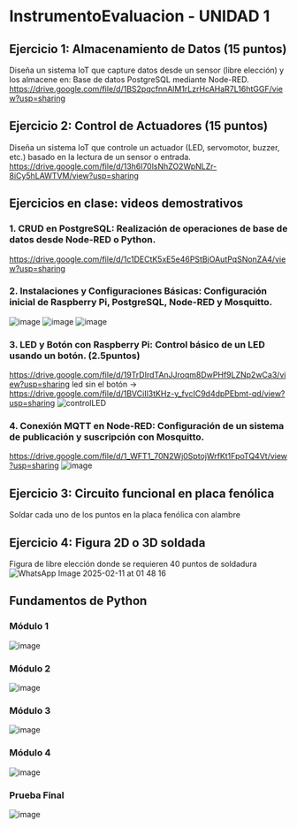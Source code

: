 # InstrumentoEvaluacion - UNIDAD 1

## Ejercicio 1: Almacenamiento de Datos (15 puntos)
Diseña un sistema IoT que capture datos desde un sensor (libre elección) y los almacene en: Base de datos PostgreSQL mediante Node-RED.
https://drive.google.com/file/d/1BS2pqcfnnAlM1rLzrHcAHaR7L16htGGF/view?usp=sharing

## Ejercicio 2: Control de Actuadores (15 puntos)
Diseña un sistema IoT que controle un actuador (LED, servomotor, buzzer, etc.) basado en la lectura de un sensor o entrada.
https://drive.google.com/file/d/13h6l70lsNhZO2WpNLZr-8iCy5hLAWTVM/view?usp=sharing

## Ejercicios en clase: videos demostrativos
### 1. CRUD en PostgreSQL: Realización de operaciones de base de datos desde Node-RED o Python.
https://drive.google.com/file/d/1c1DECtK5xE5e46PStBjOAutPqSNonZA4/view?usp=sharing

### 2. Instalaciones y Configuraciones Básicas: Configuración inicial de Raspberry Pi, PostgreSQL, Node-RED y Mosquitto.
![image](https://github.com/user-attachments/assets/c9077d3a-9944-4567-8090-984803556365)
![image](https://github.com/user-attachments/assets/7c475542-e652-4ad4-af69-ae66ea6b1312)
![image](https://github.com/user-attachments/assets/228078bb-f0b5-4f6e-80ed-3820ae20f49b)

### 3. LED y Botón con Raspberry Pi: Control básico de un LED usando un botón. (2.5puntos)
https://drive.google.com/file/d/19TrDIrdTAnJJroqm8DwPHf9LZNp2wCa3/view?usp=sharing
led sin el botón -> https://drive.google.com/file/d/1BVCiIl3tKHz-y_fvcIC9d4dpPEbmt-qd/view?usp=sharing
![controlLED](https://github.com/user-attachments/assets/422d7556-0ddc-45ee-bd36-142327ed62a6)

### 4. Conexión MQTT en Node-RED: Configuración de un sistema de publicación y suscripción con Mosquitto.
https://drive.google.com/file/d/1_WFT1_70N2Wj0SptojWrfKt1FpoTQ4Vt/view?usp=sharing
![image](https://github.com/user-attachments/assets/66b8ee22-803b-4a4d-a2b0-42ac46803112)

## Ejercicio 3: Circuito funcional en placa fenólica
Soldar cada uno de los puntos en la placa fenólica con alambre

## Ejercicio 4: Figura 2D o 3D soldada
Figura de libre elección donde se requieren 40 puntos de soldadura
![WhatsApp Image 2025-02-11 at 01 48 16](https://github.com/user-attachments/assets/50032c10-cf7d-4e2c-aaf9-7907d479505a)

## Fundamentos de Python
### Módulo 1
![image](https://github.com/user-attachments/assets/4558d916-0746-48d6-abd1-b98e5a953d0d)
### Módulo 2
![image](https://github.com/user-attachments/assets/72e1f539-186a-4d5b-bd6b-6c66c70462b6)
### Módulo 3
![image](https://github.com/user-attachments/assets/96ad8ab2-5909-4a2e-a5f4-2a80ef977ddf)
### Módulo 4
![image](https://github.com/user-attachments/assets/b89943c7-ae48-44b1-b2d3-367ff41df93f)
### Prueba Final
![image](https://github.com/user-attachments/assets/a0d9b001-19cf-4423-83d3-07e47eec02cd)
